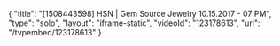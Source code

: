 {
    "title": "[1508443598] HSN | Gem Source Jewelry 10.15.2017 - 07 PM",
    "type": "solo",
    "layout": "iframe-static",
    "videoId": "123178613",
    "url": "\/tvpembed\/123178613"
}